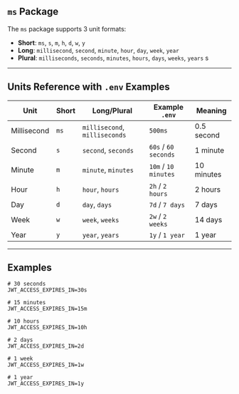## `ms` Package

The `ms` package supports 3 unit formats:

- **Short**: `ms`, `s`, `m`, `h`, `d`, `w`, `y`
- **Long**: `millisecond`, `second`, `minute`, `hour`, `day`, `week`, `year`
- **Plural**: `milliseconds`, `seconds`, `minutes`, `hours`, `days`, `weeks`, `years`
  s

---

## Units Reference with `.env` Examples

| Unit        | Short | Long/Plural                   | Example `.env`       | Meaning    |
| ----------- | ----- | ----------------------------- | -------------------- | ---------- |
| Millisecond | `ms`  | `millisecond`, `milliseconds` | `500ms`              | 0.5 second |
| Second      | `s`   | `second`, `seconds`           | `60s` / `60 seconds` | 1 minute   |
| Minute      | `m`   | `minute`, `minutes`           | `10m` / `10 minutes` | 10 minutes |
| Hour        | `h`   | `hour`, `hours`               | `2h` / `2 hours`     | 2 hours    |
| Day         | `d`   | `day`, `days`                 | `7d` / `7 days`      | 7 days     |
| Week        | `w`   | `week`, `weeks`               | `2w` / `2 weeks`     | 14 days    |
| Year        | `y`   | `year`, `years`               | `1y` / `1 year`      | 1 year     |

---

## Examples

```env
# 30 seconds
JWT_ACCESS_EXPIRES_IN=30s

# 15 minutes
JWT_ACCESS_EXPIRES_IN=15m

# 10 hours
JWT_ACCESS_EXPIRES_IN=10h

# 2 days
JWT_ACCESS_EXPIRES_IN=2d

# 1 week
JWT_ACCESS_EXPIRES_IN=1w

# 1 year
JWT_ACCESS_EXPIRES_IN=1y
```
